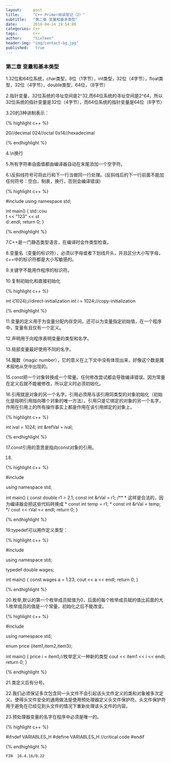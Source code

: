 ```yaml
---
layout:     post
title:      "C++ Primer阅读笔记（2）"
subtitle:   "第二章 变量和基本类型"
date:       2016-04-14 19:54:00
categories: C++
tags:       C++
author:     "SixTeen"
header-img: "img/contact-bg.jpg"
published:   true
---
```


### 第二章 变量和基本类型

1.32位和64位系统，char类型，8位（1字节），int类型，32位（4字节），float类型，32位（4字节），double类型，64位，（8字节）

2.指针变量，32位系统的寻址空间是2^32,而64位系统的寻址空间是2^64，所以32位系统的指针变量是32位（4字节），而64位系统的指针变量是64位（8字节）

3.20的3种进制表示：

{% highlight c++ %}

20//decimal
024//octal
0x14//hexadecimal

{% endhighlight %}

4.\n换行

5.所有字符串自面值都由编译器自动在末尾添加一个空字符。

6.\反斜线符号可将此行和下一行当做同一行处理。(反斜线后的下一行前面不能加任何符号：空白，制表，换行，否则会编译错误)

{% highlight c++ %}

#include<iostream>
using namespace std;

int main() {
    std::cou\
t << "123" << st\
d::endl;
    return 0;
}

{% endhighlight %}

7.C++是一门静态类型语言，在编译时会作类型检查。

8.变量名（变量的标识符），必须以字母或者下划线开头，并且区分大小写字母，c++中的标识符都是大小写敏感的。

9.关键字不能用作程序的标识符。

10.复制初始化和直接初始化

{% highlight c++ %}

int i(1024);//direct-initialization
int i = 1024;//copy-initialization

{% endhighlight %}

11.变量的定义用于为变量分配内存空间，还可以为变量指定初始值，在一个程序中，变量有且仅有一个定义。

12.声明用于向程序表明变量的类型和名字。

13.局部变量最好使用不同的名字。

14.魔数（magic number），它的意义在上下文中没有体现出来，好像这个数是魔术般地从空中出现的。

15.const把一个对象转换成一个常量。任何修改尝试都会导致编译错误。因为常量在定义后就不能被修改，所以定义时必须初始化。

16.引用就是对象的另一个名字。引用必须用与该引用同类型的对象初始化（初始化是指明引用指向哪个对象的唯一方法）。引用只是它绑定的对象的另一个名字，作用在引用上的所有操作事实上都是作用在该引用绑定的对象上。

{% highlight c++ %}

int ival = 1024;
int &refVal = ival;

{% endhighlight %}

17.const引用的意思是指向const对象的引用。

18.

{% highlight c++ %}

#include<iostream>

using namespace std;

int main() {
    const double r1 = 2.1;
    const int &rVal = r1;
    /**
    * 这样是合法的，因为编译器会把这些代码转换成
    * const int temp = r1;
    * const int &rVal = temp;
    */
    cout << rVal << endl;
    return 0;
}

{% endhighlight %}

19.typedef可以用作定义类型：

{% highlight c++ %}

#include<iostream>

using namespace std;

typedef double wages;

int main() {
    const wages a = 1.23;
    cout << a << endl;
    return 0;
}

{% endhighlight %}

20.枚举,默认的第一个枚举成员赋值为0，后面的每个枚举成员赋的值比前面的大1.枚举成员的值是一个常量，初始化之后不能改变。

{% highlight c++ %}

#include<iostream>

using namespace std;

enum price {item1,item2,item3};

int main() {
    price i = item1;//枚举定义一种新的类型
    cout << item1 << i << endl;
    return 0;
}

{% endhighlight %}

21.类定义后有分号。

22.我们必须保证多次包含同一头文件不会引起该头文件定义的类和对象被多次定义。使得头文件安全的通用做法是使用预处理器定义头文件保护符。头文件保护符用于避免在已经见到头文件的情况下重新处理该头文件的内容。

23.预处理器变量的名字在程序中必须是唯一的。

{% highlight c++ %}

#ifndef VARIABLES_H
#define VARIABLES_H
//critical code
#endif

{% endhighlight %}

    FIN  16.4.16/0.22


